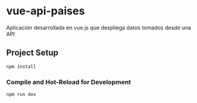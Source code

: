 # vue-api-paises

Aplicación desarrollada en vue.js que despliega datos tomados desde una API 


## Project Setup

```sh
npm install
```

### Compile and Hot-Reload for Development

```sh
npm run dev
```

